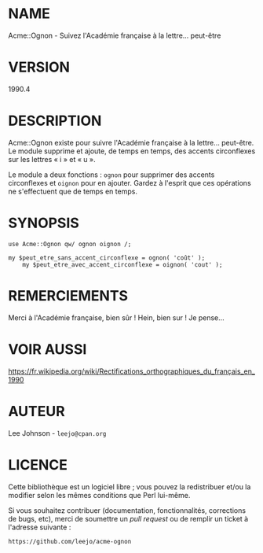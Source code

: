 # NAME

Acme::Ognon - Suivez l'Académie française à la lettre... peut-être

# VERSION

1990.4

# DESCRIPTION

Acme::Ognon existe pour suivre l'Académie française à la lettre...
peut-être. Le module supprime et ajoute, de temps en temps, des accents
circonflexes sur les lettres « i » et « u ».

Le module a deux fonctions : `ognon` pour supprimer des accents 
circonflexes et `oignon` pour en ajouter. Gardez à l'esprit que ces 
opérations ne s'effectuent que de temps en temps.

# SYNOPSIS

    use Acme::Ognon qw/ ognon oignon /;

    my $peut_etre_sans_accent_circonflexe = ognon( 'coût' );
        my $peut_etre_avec_accent_circonflexe = oignon( 'cout' );

# REMERCIEMENTS

Merci à l'Académie française, bien sûr ! Hein, bien sur ! Je pense...

# VOIR AUSSI

https://fr.wikipedia.org/wiki/Rectifications_orthographiques_du_français_en_1990

# AUTEUR

Lee Johnson - `leejo@cpan.org`

# LICENCE

Cette bibliothèque est un logiciel libre ; vous pouvez la redistribuer et/ou
la modifier selon les mêmes conditions que Perl lui-même. 

Si vous souhaitez contribuer (documentation, fonctionnalités, corrections de 
bugs, etc), merci de soumettre un _pull request_ ou de remplir un ticket à 
l'adresse suivante :

    https://github.com/leejo/acme-ognon
